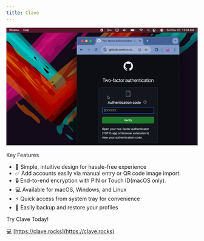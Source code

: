 ```yaml
---
title: Clave
---
```


![Clave](../../../../assets/showcase-images/clave.png)

Key Features

- 🎨 Simple, intuitive design for hassle-free experience
- ✅ Add accounts easily via manual entry or QR code image import.
- 🔒 End-to-end encryption with PIN or Touch ID(macOS only).
- 💻 Available for macOS, Windows, and Linux
- ⚡ Quick access from system tray for convenience
- 📂 Easily backup and restore your profiles

Try Clave Today!

💻 [https://clave.rocks](https://clave.rocks)

